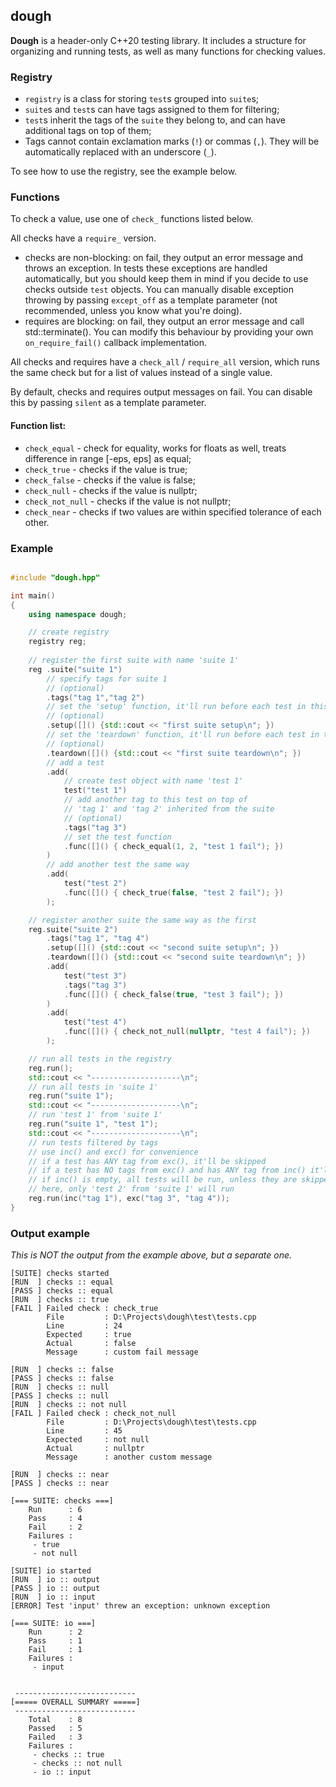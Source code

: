## dough

**Dough** is a header-only C++20 testing library. It includes a structure for organizing and running tests, as well as many functions for checking values.

### Registry

- `registry` is a class for storing `test`s grouped into `suite`s;
- `suite`s and `test`s can have tags assigned to them for filtering;
- `test`s inherit the tags of the `suite` they belong to, and can have additional tags on top of them;
- Tags cannot contain exclamation marks (`!`) or commas (`,`). They will be automatically replaced with an underscore (`_`).

To see how to use the registry, see the example below.

### Functions

To check a value, use one of `check_` functions listed below.

All checks have a `require_` version.
- checks are non-blocking: on fail, they output an error message and throws an exception. In tests these exceptions are handled automatically, but you should keep them in mind if you decide to use checks outside `test` objects. You can manually disable exception throwing by passing `except_off` as a template parameter (not recommended, unless you know what you're doing).
- requires are blocking: on fail, they output an error message and call std::terminate(). You can modify this behaviour by providing your own `on_require_fail()` callback implementation.

All checks and requires have a `check_all` / `require_all` version, which runs the same check but for a list of values instead of a single value.

By default, checks and requires output messages on fail. You can disable this by passing `silent` as a template parameter.

#### Function list:

- `check_equal` - check for equality, works for floats as well, treats difference in range [-eps, eps] as equal;
- `check_true` - checks if the value is true;
- `check_false` - checks if the value is false;
- `check_null` - checks if the value is nullptr;
- `check_not_null` - checks if the value is not nullptr;
- `check_near` - checks if two values are within specified tolerance of each other.
    
### Example

```cpp

#include "dough.hpp"

int main()
{
    using namespace dough;

    // create registry
    registry reg;   
    
    // register the first suite with name 'suite 1'
    reg .suite("suite 1") 
        // specify tags for suite 1 
        // (optional)
        .tags("tag 1","tag 2")
        // set the 'setup' function, it'll run before each test in this suite
        // (optional)
        .setup([]() {std::cout << "first suite setup\n"; })
        // set the 'teardown' function, it'll run before each test in this suite
        // (optional)
        .teardown([]() {std::cout << "first suite teardown\n"; })
        // add a test
        .add(
            // create test object with name 'test 1'
            test("test 1")
            // add another tag to this test on top of 
            // 'tag 1' and 'tag 2' inherited from the suite
            // (optional)
            .tags("tag 3")
            // set the test function
            .func([]() { check_equal(1, 2, "test 1 fail"); })
        )
        // add another test the same way
        .add(
            test("test 2")
            .func([]() { check_true(false, "test 2 fail"); })
        );

    // register another suite the same way as the first
    reg.suite("suite 2")
        .tags("tag 1", "tag 4")
        .setup([]() {std::cout << "second suite setup\n"; })
        .teardown([]() {std::cout << "second suite teardown\n"; })
        .add(
            test("test 3")
            .tags("tag 3")
            .func([]() { check_false(true, "test 3 fail"); })
        )
        .add(
            test("test 4")
            .func([]() { check_not_null(nullptr, "test 4 fail"); })
        );

    // run all tests in the registry
    reg.run();
    std::cout << "--------------------\n";
    // run all tests in 'suite 1'
    reg.run("suite 1");
    std::cout << "--------------------\n";
    // run 'test 1' from 'suite 1'
    reg.run("suite 1", "test 1");
    std::cout << "--------------------\n";
    // run tests filtered by tags
    // use inc() and exc() for convenience
    // if a test has ANY tag from exc(), it'll be skipped
    // if a test has NO tags from exc() and has ANY tag from inc() it'll be run
    // if inc() is empty, all tests will be run, unless they are skipped
    // here, only 'test 2' from 'suite 1' will run
    reg.run(inc("tag 1"), exc("tag 3", "tag 4"));
}

```

### Output example

*This is NOT the output from the example above, but a separate one.*

```
[SUITE] checks started
[RUN  ] checks :: equal
[PASS ] checks :: equal
[RUN  ] checks :: true
[FAIL ] Failed check : check_true
        File         : D:\Projects\dough\test\tests.cpp
        Line         : 24
        Expected     : true
        Actual       : false
        Message      : custom fail message

[RUN  ] checks :: false
[PASS ] checks :: false
[RUN  ] checks :: null
[PASS ] checks :: null
[RUN  ] checks :: not null
[FAIL ] Failed check : check_not_null
        File         : D:\Projects\dough\test\tests.cpp
        Line         : 45
        Expected     : not null
        Actual       : nullptr
        Message      : another custom message

[RUN  ] checks :: near
[PASS ] checks :: near

[=== SUITE: checks ===]
    Run      : 6
    Pass     : 4
    Fail     : 2
    Failures :
     - true
     - not null

[SUITE] io started
[RUN  ] io :: output
[PASS ] io :: output
[RUN  ] io :: input
[ERROR] Test 'input' threw an exception: unknown exception

[=== SUITE: io ===]
    Run      : 2
    Pass     : 1
    Fail     : 1
    Failures :
     - input


 ---------------------------
[===== OVERALL SUMMARY =====]
 ---------------------------
    Total    : 8
    Passed   : 5
    Failed   : 3
    Failures :
     - checks :: true
     - checks :: not null
     - io :: input
```












